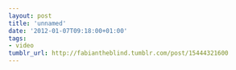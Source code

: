 ```yaml
---
layout: post
title: 'unnamed'
date: '2012-01-07T09:18:00+01:00'
tags:
- video
tumblr_url: http://fabiantheblind.tumblr.com/post/15444321600
---
```


